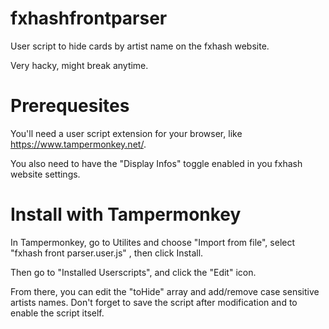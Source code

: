 # fxhashfrontparser
User script to hide cards by artist name on the fxhash website.

Very hacky, might break anytime.

# Prerequesites
You'll need a user script extension for your browser, like https://www.tampermonkey.net/.

You also need to have the "Display Infos" toggle enabled in you fxhash website settings.

# Install with Tampermonkey
In Tampermonkey, go to Utilites and choose "Import from file", select "fxhash front parser.user.js" , then click Install. 

Then go to "Installed Userscripts", and click the "Edit" icon.

From there, you can edit the "toHide" array and add/remove case sensitive artists names. Don't forget to save the script after modification and to enable the script itself.
